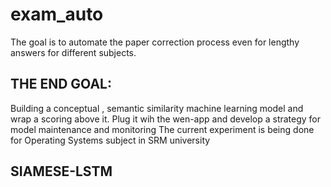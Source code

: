 # exam_auto
The goal is to automate the paper correction process even for lengthy answers for different subjects.
## THE END GOAL:
Building a conceptual , semantic similarity machine learning model and wrap a scoring above it.
Plug it wih the wen-app and develop a strategy for model maintenance and monitoring
The current experiment is being done for Operating Systems subject in SRM university


## SIAMESE-LSTM
